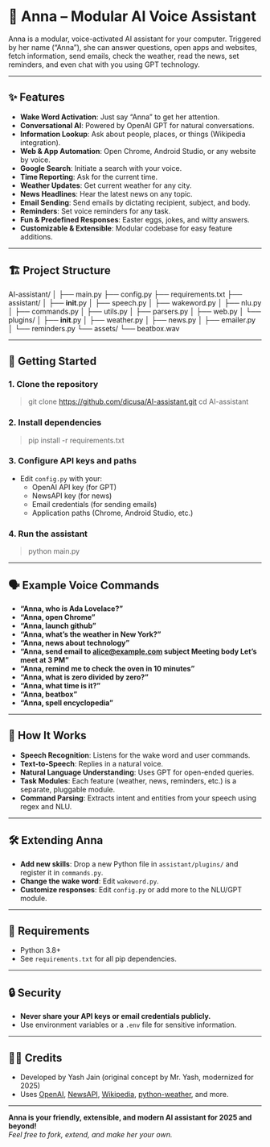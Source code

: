 # 🤖 Anna – Modular AI Voice Assistant

Anna is a modular, voice-activated AI assistant for your computer. Triggered by her name (“Anna”), she can answer questions, open apps and websites, fetch information, send emails, check the weather, read the news, set reminders, and even chat with you using GPT technology.

---

## ✨ Features

- **Wake Word Activation**: Just say “Anna” to get her attention.
- **Conversational AI**: Powered by OpenAI GPT for natural conversations.
- **Information Lookup**: Ask about people, places, or things (Wikipedia integration).
- **Web & App Automation**: Open Chrome, Android Studio, or any website by voice.
- **Google Search**: Initiate a search with your voice.
- **Time Reporting**: Ask for the current time.
- **Weather Updates**: Get current weather for any city.
- **News Headlines**: Hear the latest news on any topic.
- **Email Sending**: Send emails by dictating recipient, subject, and body.
- **Reminders**: Set voice reminders for any task.
- **Fun & Predefined Responses**: Easter eggs, jokes, and witty answers.
- **Customizable & Extensible**: Modular codebase for easy feature additions.

---

## 🏗️ Project Structure

AI-assistant/
│
├── main.py
├── config.py
├── requirements.txt
├── assistant/
│   ├── __init__.py
│   ├── speech.py
│   ├── wakeword.py
│   ├── nlu.py
│   ├── commands.py
│   ├── utils.py
│   ├── parsers.py
│   ├── web.py
│   └── plugins/
│        ├── __init__.py
│        ├── weather.py
│        ├── news.py
│        ├── emailer.py
│        └── reminders.py
└── assets/
    └── beatbox.wav


---

## 🚀 Getting Started

### 1. **Clone the repository**

>git clone https://github.com/dicusa/AI-assistant.git
>cd AI-assistant

### 2. **Install dependencies**

>pip install -r requirements.txt

### 3. **Configure API keys and paths**

- Edit `config.py` with your:
  - OpenAI API key (for GPT)
  - NewsAPI key (for news)
  - Email credentials (for sending emails)
  - Application paths (Chrome, Android Studio, etc.)

### 4. **Run the assistant**

>python main.py


---

## 🗣️ Example Voice Commands

- **“Anna, who is Ada Lovelace?”**
- **“Anna, open Chrome”**
- **“Anna, launch github”**
- **“Anna, what’s the weather in New York?”**
- **“Anna, news about technology”**
- **“Anna, send email to alice@example.com subject Meeting body Let’s meet at 3 PM”**
- **“Anna, remind me to check the oven in 10 minutes”**
- **“Anna, what is zero divided by zero?”**
- **“Anna, what time is it?”**
- **“Anna, beatbox”**
- **“Anna, spell encyclopedia”**

---

## 🧠 How It Works

- **Speech Recognition**: Listens for the wake word and user commands.
- **Text-to-Speech**: Replies in a natural voice.
- **Natural Language Understanding**: Uses GPT for open-ended queries.
- **Task Modules**: Each feature (weather, news, reminders, etc.) is a separate, pluggable module.
- **Command Parsing**: Extracts intent and entities from your speech using regex and NLU.

---

## 🛠️ Extending Anna

- **Add new skills**: Drop a new Python file in `assistant/plugins/` and register it in `commands.py`.
- **Change the wake word**: Edit `wakeword.py`.
- **Customize responses**: Edit `config.py` or add more to the NLU/GPT module.

---

## 📝 Requirements

- Python 3.8+
- See `requirements.txt` for all pip dependencies.

---

## 🔒 Security

- **Never share your API keys or email credentials publicly.**
- Use environment variables or a `.env` file for sensitive information.

---

## 🧑‍💻 Credits

- Developed by Yash Jain (original concept by Mr. Yash, modernized for 2025)
- Uses [OpenAI](https://openai.com/), [NewsAPI](https://newsapi.org/), [Wikipedia](https://pypi.org/project/wikipedia/), [python-weather](https://pypi.org/project/python-weather/), and more.

---

**Anna is your friendly, extensible, and modern AI assistant for 2025 and beyond!**  
*Feel free to fork, extend, and make her your own.*